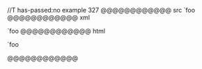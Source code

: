 //T has-passed:no
example 327
@@@@@@@@@@@@ src
`foo
@@@@@@@@@@@@ xml
<?xml version="1.0" encoding="UTF-8"?>
<!DOCTYPE document SYSTEM "CommonMark.dtd">
<document xmlns="http://commonmark.org/xml/1.0">
  <paragraph>
    <text>`foo</text>
  </paragraph>
</document>
@@@@@@@@@@@@ html
<p>`foo</p>
@@@@@@@@@@@@
